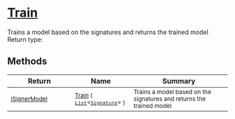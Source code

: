 # [Train](./IClassifier-100663476.md)

Trains a model based on the signatures and returns the trained model
Return type:
## Methods

| Return | Name | Summary | 
| --- | --- | --- | 
| <sub>[ISignerModel](./../ISignerModel.md)</sub><img width=200/>| <sub>[Train](./IClassifier-100663476.md) ( [`List`](https://docs.microsoft.com/en-us/dotnet/api/System.Collections.Generic.List-1)\<[`Signature`](./../../Signature.md)> )</sub>| <sub>Trains a model based on the signatures and returns the trained model</sub><img width=200/>| <br>


